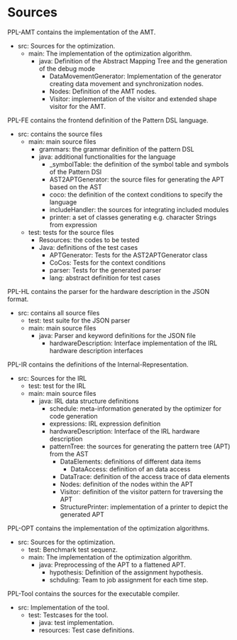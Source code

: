 # Sources
PPL-AMT contains the implementation of the AMT.

* src: Sources for the optimization. 
  * main: The implementation of the optimization algorithm.
    * java: Definition of the Abstract Mapping Tree and the generation of the debug mode
      * DataMovementGenerator: Implementation of the generator creating data movement and synchronization nodes.
      * Nodes: Definition of the AMT nodes.
      * Visitor: implementation of the visitor and extended shape visitor for the AMT.

PPL-FE contains the frontend definition of the Pattern DSL language.

* src: contains the source files
  * main: main source files
    * grammars: the grammar definition of the pattern DSL
    * java: additional functionalities for the language
      * _symbolTable: the definition of the symbol table and symbols of the Pattern DSl
      * AST2APTGenerator: the source files for generating the APT based on the AST
      * coco: the definition of the context conditions to specify the language
      * includeHandler: the sources for integrating included modules
      * printer: a set of classes generating e.g. character Strings from expression 
  * test: tests for the source files
    * Resources: the codes to be tested 
    * Java: definitions of the test cases
      * APTGenerator: Tests for the AST2APTGenerator class
      * CoCos: Tests for the context conditions
      * parser: Tests for the generated parser
      * lang: abstract definition for test cases

 
PPL-HL contains the parser for the hardware description in the JSON format.

* src: contains all source files
  * test: test suite for the JSON parser
  * main: main source files
    * java: Parser and keyword definitions for the JSON file
      * hardwareDescription: Interface implementation of the IRL hardware description interfaces


PPL-IR contains the definitions of the Internal-Representation.

* src: Sources for the IRL 
  * test: test for the IRL 
  * main: main source files
    * java: IRL data structure definitions
      * schedule: meta-information generated by the optimizer for code generation
      * expressions: IRL expression definition
      * hardwareDescription: Interface of the IRL hardware description
      * patternTree: the sources for generating the pattern tree (APT) from the AST
        * DataElements: definitions of different data items
          * DataAccess: definition of an data access
        * DataTrace: definition of the access trace of data elements
        * Nodes: definition of the nodes within the APT
        * Visitor: definition of the visitor pattern for traversing the APT
        * StructurePrinter: implementation of a printer to depict the generated APT


PPL-OPT contains the implementation of the optimization algorithms.

* src: Sources for the optimization. 
  * test: Benchmark test sequenz.
  * main: The implementation of the optimization algorithm.
    * java: Preprocessing of the APT to a flattened APT.
      * hypothesis: Definition of the assignment hypothesis.
      * schduling: Team to job assignment for each time step.
 

PPL-Tool contains the sources for the executable compiler.

* src: Implementation of the tool.
  * test: Testcases for the tool.
    * java: test implementation.
    * resources: Test case definitions.
